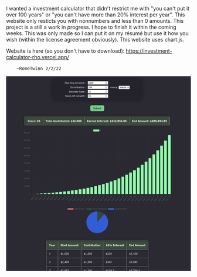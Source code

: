 I wanted a investment calculator that didn't restrict me with "you can't put it over 100 years" or "you can't have more than 20% interest per year". This website only resticts you with nonnumbers and less than 0 amounts. This project is a still a work in progress. I hope to finish it within the coming weeks. This was only made so I can put it on my résumé but use it how you wish (within the license agreement obviously). This website uses chart.js.

Website is here (so you don't have to download): https://investment-calculator-rho.vercel.app/


        ~RomeTwinn 2/2/22

![Alt text](screenshot4.png "a screenshot of the investment calculator")
